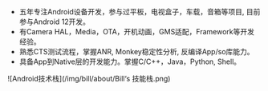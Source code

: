 
- 五年专注Android设备开发，参与过平板，电视盒子，车载，音箱等项目, 目前参与Android 12开发。
- 有Camera HAL，Media，OTA，开机动画，GMS适配，Framework等开发经验。
- 熟悉CTS测试流程，掌握ANR, Monkey稳定性分析, 反编译App/so库能力。
- 具备App到Native层的开发能力。掌握C/C++，Java，Python, Shell。

![Android技术栈](/img/bill/about/Bill‘s 技能栈.png)

